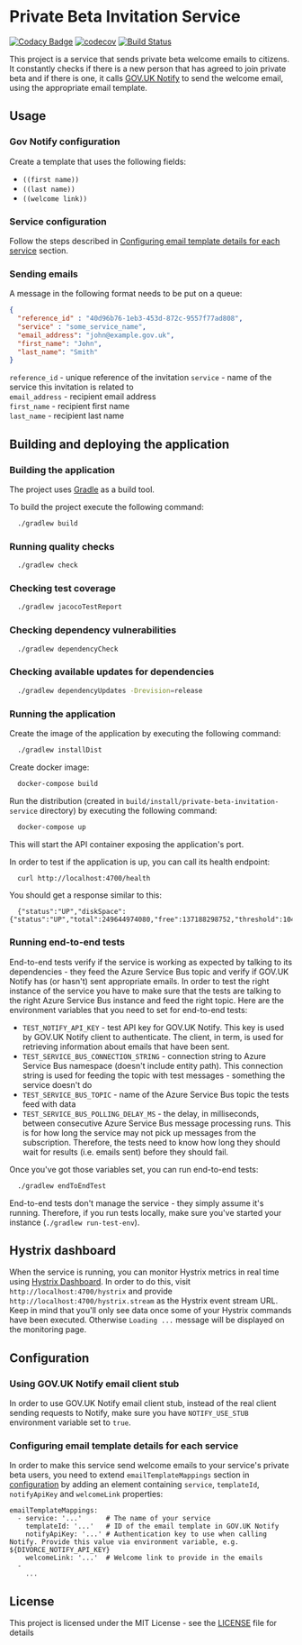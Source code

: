 # Private Beta Invitation Service

[![Codacy Badge](https://api.codacy.com/project/badge/Grade/7cf5461dde5149338d6029cabe2c6606)](https://www.codacy.com/app/HMCTS/private-beta-invitation-service)
[![codecov](https://codecov.io/gh/hmcts/private-beta-invitation-service/branch/master/graph/badge.svg)](https://codecov.io/gh/hmcts/private-beta-invitation-service)
[![Build Status](https://travis-ci.org/hmcts/private-beta-invitation-service.svg?branch=master)](https://travis-ci.org/hmcts/private-beta-invitation-service)

This project is a service that sends private beta welcome emails to citizens. It constantly checks if there is
a new person that has agreed to join private beta and if there is one,
it calls [GOV.UK Notify](https://www.gov.uk/government/publications/govuk-notify)
to send the welcome email, using the appropriate email template.

## Usage

### Gov Notify configuration

Create a template that uses the following fields:
- `((first name))`
- `((last name))`
- `((welcome link))`

### Service configuration

Follow the steps described in [Configuring email template details for each service](configuring-email-template-details-for-each-service) section.

### Sending emails

A message in the following format needs to be put on a queue:
```json
{
  "reference_id" : "40d96b76-1eb3-453d-872c-9557f77ad808",
  "service" : "some_service_name",
  "email_address": "john@example.gov.uk",
  "first_name": "John",
  "last_name": "Smith"
}
```

`reference_id` - unique reference of the invitation
`service` - name of the service this invitation is related to  
`email_address` - recipient email address  
`first_name` - recipient first name  
`last_name` - recipient last name  

## Building and deploying the application

### Building the application

The project uses [Gradle](https://gradle.org) as a build tool.

To build the project execute the following command:

```bash
  ./gradlew build
```

### Running quality checks

```bash
  ./gradlew check
```

### Checking test coverage

```bash
  ./gradlew jacocoTestReport
```

### Checking dependency vulnerabilities

```bash
  ./gradlew dependencyCheck
```

### Checking available updates for dependencies

```bash
  ./gradlew dependencyUpdates -Drevision=release
```

### Running the application

Create the image of the application by executing the following command:

```bash
  ./gradlew installDist
```

Create docker image:

```bash
  docker-compose build
```

Run the distribution (created in `build/install/private-beta-invitation-service` directory)
by executing the following command:

```bash
  docker-compose up
```

This will start the API container exposing the application's port.

In order to test if the application is up, you can call its health endpoint:

```bash
  curl http://localhost:4700/health
```

You should get a response similar to this:

```
  {"status":"UP","diskSpace":{"status":"UP","total":249644974080,"free":137188298752,"threshold":10485760}}
```

### Running end-to-end tests

End-to-end tests verify if the service is working as expected by talking to its dependencies -
 they feed the Azure Service Bus topic and verify if GOV.UK Notify has (or hasn't) sent
 appropriate emails. In order to test the right instance of the service you have to make sure
 that the tests are talking to the right Azure Service Bus instance and feed the right topic.
 Here are the environment variables that you need to set for end-to-end tests:

 - `TEST_NOTIFY_API_KEY` - test API key for GOV.UK Notify. This key is used by GOV.UK Notify
 client to authenticate. The client, in term, is used for retrieving information about emails
 that have been sent.
 - `TEST_SERVICE_BUS_CONNECTION_STRING` - connection string to Azure Service Bus namespace
 (doesn't include entity path). This connection string is used for feeding the topic with
 test messages - something the service doesn't do
 - `TEST_SERVICE_BUS_TOPIC` - name of the Azure Service Bus topic the tests feed with data
 - `TEST_SERVICE_BUS_POLLING_DELAY_MS` - the delay, in milliseconds, between consecutive
 Azure Service Bus message processing runs. This is for how long the service may not pick up
 messages from the subscription. Therefore, the tests need to know how long they should wait
 for results (i.e. emails sent) before they should fail.


Once you've got those variables set, you can run end-to-end tests:
```bash
  ./gradlew endToEndTest
```

End-to-end tests don't manage the service - they simply assume it's running. Therefore, if you
run tests locally, make sure you've started your instance (`./gradlew run-test-env`).

## Hystrix dashboard

When the service is running, you can monitor Hystrix metrics in real time using
[Hystrix Dashboard](https://github.com/Netflix/Hystrix/wiki/Dashboard).
In order to do this, visit `http://localhost:4700/hystrix` and provide `http://localhost:4700/hystrix.stream`
as the Hystrix event stream URL. Keep in mind that you'll only see data once some
of your Hystrix commands have been executed. Otherwise `Loading ...` message will be displayed
on the monitoring page.

## Configuration

### Using GOV.UK Notify email client stub

In order to use GOV.UK Notify email client stub, instead of the real client sending requests to Notify,
make sure you have `NOTIFY_USE_STUB` environment variable set to `true`.

### Configuring email template details for each service

In order to make this service send welcome emails to your service's private beta users,
you need to extend `emailTemplateMappings` section in [configuration](src/main/resources/application.yaml)
by adding an element containing `service`, `templateId`, `notifyApiKey` and `welcomeLink` properties:

```
emailTemplateMappings:
  - service: '...'      # The name of your service
    templateId: '...'   # ID of the email template in GOV.UK Notify
    notifyApiKey: '...' # Authentication key to use when calling Notify. Provide this value via environment variable, e.g. ${DIVORCE_NOTIFY_API_KEY}
    welcomeLink: '...'  # Welcome link to provide in the emails
  -
    ...
```

## License

This project is licensed under the MIT License - see the [LICENSE](LICENSE) file for details
